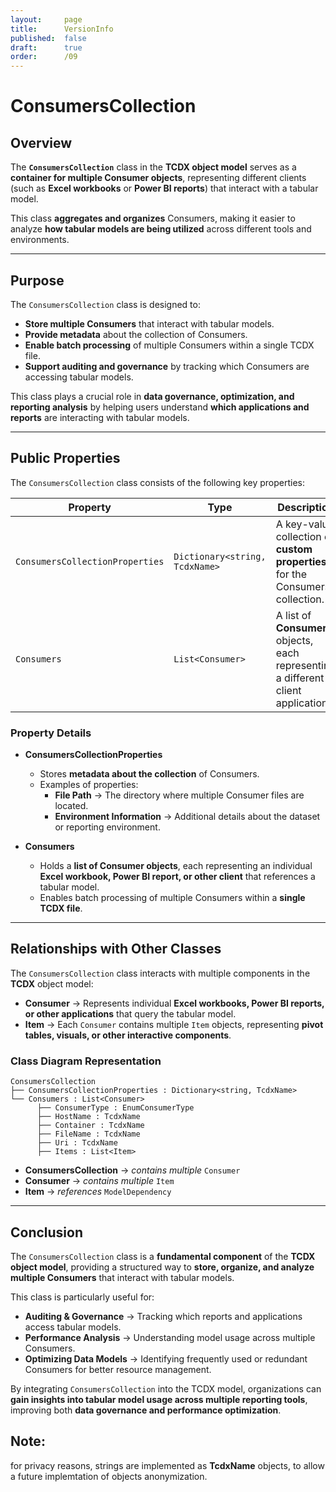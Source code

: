 ```yaml
---
layout:     page
title:      VersionInfo
published:  false
draft:      true
order:      /09
---
```


# **ConsumersCollection**

## **Overview**
The **`ConsumersCollection`** class in the **TCDX object model** serves as a **container for multiple Consumer objects**, representing different clients (such as **Excel workbooks** or **Power BI reports**) that interact with a tabular model. 

This class **aggregates and organizes** Consumers, making it easier to analyze **how tabular models are being utilized** across different tools and environments.

---

## **Purpose**
The `ConsumersCollection` class is designed to:
- **Store multiple Consumers** that interact with tabular models.
- **Provide metadata** about the collection of Consumers.
- **Enable batch processing** of multiple Consumers within a single TCDX file.
- **Support auditing and governance** by tracking which Consumers are accessing tabular models.

This class plays a crucial role in **data governance, optimization, and reporting analysis** by helping users understand **which applications and reports** are interacting with tabular models.

---

## **Public Properties**
The `ConsumersCollection` class consists of the following key properties:

| **Property**                  | **Type**                                    | **Description**  |
|--------------------------------|--------------------------------------------|------------------|
| `ConsumersCollectionProperties` | `Dictionary<string, TcdxName>`             | A key-value collection of **custom properties** for the Consumers collection. |
| `Consumers`                    | `List<Consumer>`                           | A list of **Consumer** objects, each representing a different client application. |

### **Property Details**
- **ConsumersCollectionProperties**  
  - Stores **metadata about the collection** of Consumers.
  - Examples of properties:
    - **File Path** → The directory where multiple Consumer files are located.
    - **Environment Information** → Additional details about the dataset or reporting environment.

- **Consumers**  
  - Holds a **list of Consumer objects**, each representing an individual **Excel workbook, Power BI report, or other client** that references a tabular model.
  - Enables batch processing of multiple Consumers within a **single TCDX file**.

---

## **Relationships with Other Classes**
The `ConsumersCollection` class interacts with multiple components in the **TCDX** object model:

- **Consumer** → Represents individual **Excel workbooks, Power BI reports, or other applications** that query the tabular model.
- **Item** → Each `Consumer` contains multiple `Item` objects, representing **pivot tables, visuals, or other interactive components**.

### **Class Diagram Representation**
```
ConsumersCollection
├── ConsumersCollectionProperties : Dictionary<string, TcdxName>
└── Consumers : List<Consumer>
      ├── ConsumerType : EnumConsumerType
      ├── HostName : TcdxName
      ├── Container : TcdxName
      ├── FileName : TcdxName
      ├── Uri : TcdxName
      ├── Items : List<Item>
```
- **ConsumersCollection** → *contains multiple* `Consumer`
- **Consumer** → *contains multiple* `Item`
- **Item** → *references* `ModelDependency`

---

## **Conclusion**
The `ConsumersCollection` class is a **fundamental component** of the **TCDX object model**, providing a structured way to **store, organize, and analyze multiple Consumers** that interact with tabular models.

This class is particularly useful for:
- **Auditing & Governance** → Tracking which reports and applications access tabular models.
- **Performance Analysis** → Understanding model usage across multiple Consumers.
- **Optimizing Data Models** → Identifying frequently used or redundant Consumers for better resource management.

By integrating `ConsumersCollection` into the TCDX model, organizations can **gain insights into tabular model usage across multiple reporting tools**, improving both **data governance and performance optimization**.

## Note: 
for privacy reasons, strings are implemented as **TcdxName** objects, to allow a future implemtation of objects anonymization.